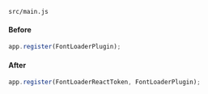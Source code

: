 `src/main.js`

#### Before

```js
app.register(FontLoaderPlugin);
```

#### After

```js
app.register(FontLoaderReactToken, FontLoaderPlugin);
```